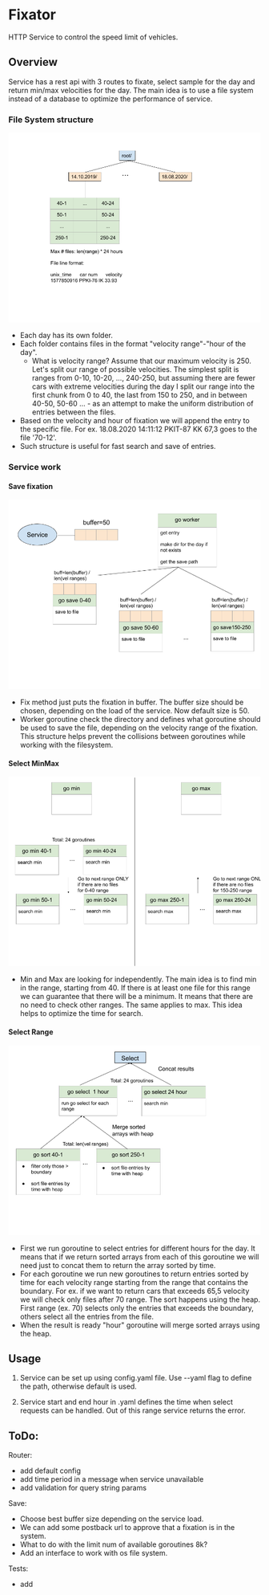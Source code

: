 # Fixator

HTTP Service to control the speed limit of vehicles.
## Overview
Service has a rest api with 3 routes to fixate, select sample for the day and return min/max velocities for the day.
The main idea is to use a file system instead of a database to optimize the performance of service.
 
### File System structure
![Filesystem structure](img/Fs.png?raw=true "FS Structure")
* Each day has its own folder.
* Each folder contains files in the format "velocity range"-"hour of the day".
    * What is velocity range?
    Assume that our maximum velocity is 250. Let's split our range of possible velocities.
    The simplest split is ranges from 0-10, 10-20, ..., 240-250, but assuming there are fewer cars with extreme 
    velocities during the day I split our range into the first chunk from 0 to 40, the last from 150 to 250, and 
    in between 40-50, 50-60 ... - as an attempt to make the uniform distribution of entries between the files. 
* Based on the velocity and hour of fixation we will append the entry to the specific file.
For ex. 18.08.2020 14:11:12 PKIT-87 KK 67,3 goes to the file '70-12'.
* Such structure is useful for fast search and save of entries. 

### Service work
#### Save fixation
![Fix logic](img/Fix.png?raw=true "Fix logic")

* Fix method just puts the fixation in buffer. The buffer size should be chosen, depending on the load of the service.
 Now default size is 50.
* Worker goroutine check the directory and defines what goroutine should be used to save the file, 
depending on the velocity range of the fixation.
This structure helps prevent the collisions between goroutines while working with the filesystem. 
#### Select MinMax
![MinMax logic](img/MinMax.png?raw=true "MinMax")
* Min and Max are looking for independently. The main idea is to find min in the range, starting from 40.
If there is at least one file for this range we can guarantee that there will be a minimum. It means that 
there are no need to check other ranges. The same applies to max.
This idea helps to optimize the time for search. 
#### Select Range
![Select logic](img/Select.png?raw=true "Select")
* First we run goroutine to select entries for different hours for the day. It means that if we return sorted arrays 
from each of this goroutine we will need just to concat them to return the array sorted by time.
* For each goroutine we run new goroutines to return entries sorted by time for each velocity range starting from the 
range that contains the boundary. 
For ex. if we want to return cars that exceeds 65,5 velocity we will check only files after 70 range.
The sort happens using the heap. First range (ex. 70) selects only the entries that exceeds the boundary, others 
select all the entries from the file.
* When the result is ready "hour" goroutine will merge sorted arrays using the heap. 
## Usage
1) Service can be set up using config.yaml file.
Use --yaml flag to define the path, otherwise default is used.

2) Service start and end hour in .yaml defines the time when select requests can be handled.
Out of this range service returns the error. 
## ToDo:
Router:
* add default config
* add time period in a message when service unavailable
* add validation for query string params

Save:
* Choose best buffer size depending on the service load.
* We can add some postback url to approve that a fixation is in the system.
* What to do with the limit num of available goroutines 8k?
* Add an interface to work with os file system.

Tests:
* add
